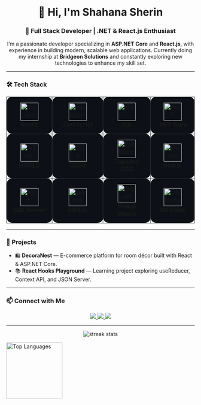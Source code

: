 <h1 align="center">👋 Hi, I'm Shahana Sherin</h1>
<h3 align="center">🚀 Full Stack Developer | .NET & React.js Enthusiast</h3>

<p align="center">
  I’m a passionate developer specializing in <b>ASP.NET Core</b> and <b>React.js</b>, with experience in building modern, scalable web applications.  
  Currently doing my internship at <b>Bridgeon Solutions</b> and constantly exploring new technologies to enhance my skill set.
</p>

---

### 🛠️ Tech Stack

<div align="center">

<table>
  <tr>
    <td align="center" width="130" style="background:#0d1117; border:1px solid #30363d; border-radius:15px; padding:15px;">
      <img src="https://cdn.jsdelivr.net/gh/devicons/devicon/icons/react/react-original.svg" width="48" height="48" alt="React" /><br/>
      <b>React</b>
    </td>
    <td align="center" width="130" style="background:#0d1117; border:1px solid #30363d; border-radius:15px; padding:15px;">
      <img src="https://cdn.jsdelivr.net/gh/devicons/devicon/icons/javascript/javascript-original.svg" width="48" height="48" alt="JavaScript" /><br/>
      <b>JavaScript</b>
    </td>
    <td align="center" width="130" style="background:#0d1117; border:1px solid #30363d; border-radius:15px; padding:15px;">
      <img src="https://cdn.jsdelivr.net/gh/devicons/devicon/icons/csharp/csharp-original.svg" width="48" height="48" alt="C#" /><br/>
      <b>C#</b>
    </td>
    <td align="center" width="130" style="background:#0d1117; border:1px solid #30363d; border-radius:15px; padding:15px;">
      <img src="https://cdn.jsdelivr.net/gh/devicons/devicon/icons/dotnetcore/dotnetcore-original.svg" width="48" height="48" alt=".NET Core" /><br/>
      <b>.NET Core</b>
    </td>
  </tr>

  <tr>
    <td align="center" width="130" style="background:#0d1117; border:1px solid #30363d; border-radius:15px; padding:15px;">
      <img src="https://cdn.jsdelivr.net/gh/devicons/devicon/icons/html5/html5-original.svg" width="48" height="48" alt="HTML" /><br/>
      <b>HTML5</b>
    </td>
    <td align="center" width="130" style="background:#0d1117; border:1px solid #30363d; border-radius:15px; padding:15px;">
      <img src="https://cdn.jsdelivr.net/gh/devicons/devicon/icons/css3/css3-original.svg" width="48" height="48" alt="CSS" /><br/>
      <b>CSS3</b>
    </td>
    <td align="center" width="130" style="background:#0d1117; border:1px solid #30363d; border-radius:15px; padding:15px;">
      <img src="https://cdn.jsdelivr.net/gh/devicons/devicon/icons/tailwindcss/tailwindcss-original.svg" width="48" height="48" alt="Tailwind" /><br/>
      <b>Tailwind CSS</b>
    </td>
    <td align="center" width="130" style="background:#0d1117; border:1px solid #30363d; border-radius:15px; padding:15px;">
      <img src="https://cdn.jsdelivr.net/gh/devicons/devicon/icons/redux/redux-original.svg" width="48" height="48" alt="Redux" /><br/>
      <b>Redux</b>
    </td>
  </tr>

  <tr>
    <td align="center" width="130" style="background:#0d1117; border:1px solid #30363d; border-radius:15px; padding:15px;">
      <img src="https://cdn.jsdelivr.net/gh/devicons/devicon/icons/microsoftsqlserver/microsoftsqlserver-plain.svg" width="48" height="48" alt="SQL Server" /><br/>
      <b>SQL Server</b>
    </td>
    <td align="center" width="130" style="background:#0d1117; border:1px solid #30363d; border-radius:15px; padding:15px;">
      <img src="https://cdn.jsdelivr.net/gh/devicons/devicon/icons/github/github-original.svg" width="48" height="48" alt="GitHub" /><br/>
      <b>GitHub</b>
    </td>
    <td align="center" width="130" style="background:#0d1117; border:1px solid #30363d; border-radius:15px; padding:15px;">
      <img src="https://cdn.jsdelivr.net/gh/devicons/devicon/icons/visualstudio/visualstudio-plain.svg" width="48" height="48" alt="Visual Studio" /><br/>
      <b>Visual Studio</b>
    </td>
    <td align="center" width="130" style="background:#0d1117; border:1px solid #30363d; border-radius:15px; padding:15px;">
      <img src="https://cdn.jsdelivr.net/gh/devicons/devicon/icons/vscode/vscode-original.svg" width="48" height="48" alt="VS Code" /><br/>
      <b>VS Code</b>
    </td>
  </tr>
</table>

</div>





---

### 🌟 Projects
- 🛍️ **DecoraNest** — E-commerce platform for room décor built with React & ASP.NET Core.  
- 📚 **React Hooks Playground** — Learning project exploring useReducer, Context API, and JSON Server.

---

### 📫 Connect with Me

<p align="center">
  <a href="https://www.linkedin.com/in/shahana-sherin-vp-589635384" target="_blank">
    <img src="https://img.shields.io/badge/LinkedIn-0A66C2?style=for-the-badge&logo=linkedin&logoColor=white" />
  </a>
  <a href="mailto:shahanavakkarath@gmail.com">
    <img src="https://img.shields.io/badge/Gmail-D14836?style=for-the-badge&logo=gmail&logoColor=white" />
  </a>
  <a href="https://github.com/shahana163sherin" target="_blank">
    <img src="https://img.shields.io/badge/GitHub-100000?style=for-the-badge&logo=github&logoColor=white" />
  </a>
</p>

---

<p align="center">
  <img src="https://github-readme-streak-stats.herokuapp.com/?user=shahana163sherin&theme=tokyonight" alt="streak stats" />
</p>
<div align="left">
 <!-- M<ost Used Languages -->
  <img src="https://github-readme-stats.vercel.app/api/top-langs/?username=shahana163sherin&layout=compact&theme=radical" alt="Top Languages" height="150" />
</div>

